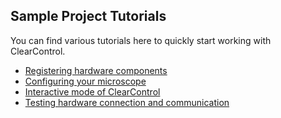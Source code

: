 ## Sample Project Tutorials

You can find various tutorials here to quickly start working with 
ClearControl.

- [Registering hardware components](REGISTRATION.md)
- [Configuring your microscope](CONFIGURATION.md)
- [Interactive mode of ClearControl](INTERACTIVEMODE.md)
- [Testing hardware connection and communication](TESTINGHARDWARE.md)